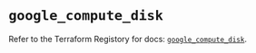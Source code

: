 # `google_compute_disk`

Refer to the Terraform Registory for docs: [`google_compute_disk`](https://registry.terraform.io/providers/hashicorp/google-beta/4.77.0/docs/resources/google_compute_disk).
